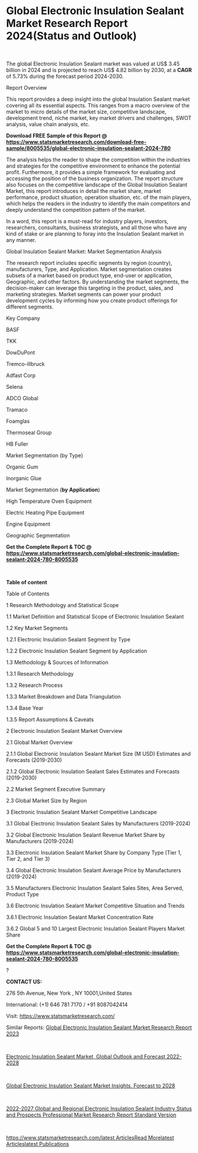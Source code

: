 <h1>Global Electronic Insulation Sealant Market Research Report 2024(Status and Outlook)</h1><br/><p>The global Electronic Insulation Sealant market was valued at US$ 3.45 billion in 2024 and is projected to reach US$ 4.82 billion by 2030, at a <strong>CAGR</strong> of 5.73% during the forecast period 2024-2030.</p>
 
 
 
 <p>Report Overview</p>
 
 
 
 <p>This report provides a deep insight into the global Insulation Sealant market covering all its essential aspects. This ranges from a macro overview of the market to micro details of the market size, competitive landscape, development trend, niche market, key market drivers and challenges, SWOT analysis, value chain analysis, etc.</p>
 
 
 
 <p><strong>Download FREE Sample of this Report @ <a href="https://www.statsmarketresearch.com/download-free-sample/8005535/global-electronic-insulation-sealant-2024-780">https://www.statsmarketresearch.com/download-free-sample/8005535/global-electronic-insulation-sealant-2024-780</a></strong></p>
 
 
 
 <p>The analysis helps the reader to shape the competition within the industries and strategies for the competitive environment to enhance the potential profit. Furthermore, it provides a simple framework for evaluating and accessing the position of the business organization. The report structure also focuses on the competitive landscape of the Global Insulation Sealant Market, this report introduces in detail the market share, market performance, product situation, operation situation, etc. of the main players, which helps the readers in the industry to identify the main competitors and deeply understand the competition pattern of the market.</p>
 
 
 
 <p>In a word, this report is a must-read for industry players, investors, researchers, consultants, business strategists, and all those who have any kind of stake or are planning to foray into the Insulation Sealant market in any manner.</p>
 
 
 
 <p>Global Insulation Sealant Market: Market Segmentation Analysis</p>
 
 
 
 <p>The research report includes specific segments by region (country), manufacturers, Type, and Application. Market segmentation creates subsets of a market based on product type, end-user or application, Geographic, and other factors. By understanding the market segments, the decision-maker can leverage this targeting in the product, sales, and marketing strategies. Market segments can power your product development cycles by informing how you create product offerings for different segments.</p>
 
 
 
 <p>Key Company</p>
 
 
 
 <p>BASF</p>
 
 
 
 <p>TKK</p>
 
 
 
 <p>DowDuPont</p>
 
 
 
 <p>Tremco-illbruck</p>
 
 
 
 <p>Adfast Corp</p>
 
 
 
 <p>Selena</p>
 
 
 
 <p>ADCO Global</p>
 
 
 
 <p>Tramaco</p>
 
 
 
 <p>Foamglas</p>
 
 
 
 <p>Thermoseal Group</p>
 
 
 
 <p>HB Fuller</p>
 
 
 
 <p>Market Segmentation (by Type)</p>
 
 
 
 <p>Organic Gum</p>
 
 
 
 <p>Inorganic Glue</p>
 
 
 
 <p>Market Segmentation (<strong>by Application</strong>)</p>
 
 
 
 <p>High Temperature Oven Equipment</p>
 
 
 
 <p>Electric Heating Pipe Equipment</p>
 
 
 
 <p>Engine Equipment</p>
 
 
 
 <p>Geographic Segmentation</p>
 
 
 
 <div><b>Get the Complete Report & TOC @ <a href="https://www.statsmarketresearch.com/global-electronic-insulation-sealant-2024-780-8005535">https://www.statsmarketresearch.com/global-electronic-insulation-sealant-2024-780-8005535</a></b></div>
 
 
 
 <p><br />
 
 <b>Table of content</b></p>
 
 
 
 <p>Table of Contents<br />
 
 1 Research Methodology and Statistical Scope<br />
 
 1.1 Market Definition and Statistical Scope of Electronic Insulation Sealant<br />
 
 1.2 Key Market Segments<br />
 
 1.2.1 Electronic Insulation Sealant Segment by Type<br />
 
 1.2.2 Electronic Insulation Sealant Segment by Application<br />
 
 1.3 Methodology & Sources of Information<br />
 
 1.3.1 Research Methodology<br />
 
 1.3.2 Research Process<br />
 
 1.3.3 Market Breakdown and Data Triangulation<br />
 
 1.3.4 Base Year<br />
 
 1.3.5 Report Assumptions & Caveats<br />
 
 2 Electronic Insulation Sealant Market Overview<br />
 
 2.1 Global Market Overview<br />
 
 2.1.1 Global Electronic Insulation Sealant Market Size (M USD) Estimates and Forecasts (2019-2030)<br />
 
 2.1.2 Global Electronic Insulation Sealant Sales Estimates and Forecasts (2019-2030)<br />
 
 2.2 Market Segment Executive Summary<br />
 
 2.3 Global Market Size by Region<br />
 
 3 Electronic Insulation Sealant Market Competitive Landscape<br />
 
 3.1 Global Electronic Insulation Sealant Sales by Manufacturers (2019-2024)<br />
 
 3.2 Global Electronic Insulation Sealant Revenue Market Share by Manufacturers (2019-2024)<br />
 
 3.3 Electronic Insulation Sealant Market Share by Company Type (Tier 1, Tier 2, and Tier 3)<br />
 
 3.4 Global Electronic Insulation Sealant Average Price by Manufacturers (2019-2024)<br />
 
 3.5 Manufacturers Electronic Insulation Sealant Sales Sites, Area Served, Product Type<br />
 
 3.6 Electronic Insulation Sealant Market Competitive Situation and Trends<br />
 
 3.6.1 Electronic Insulation Sealant Market Concentration Rate<br />
 
 3.6.2 Global 5 and 10 Largest Electronic Insulation Sealant Players Market Share</p>
 
 
 
 <div><b>Get the Complete Report & TOC @ <a href="https://www.statsmarketresearch.com/global-electronic-insulation-sealant-2024-780-8005535">https://www.statsmarketresearch.com/global-electronic-insulation-sealant-2024-780-8005535</a></b></div>
 
 
 
 <p>? </p>
 
 
 
 <p><b>CONTACT US:</b><br />
 
 276 5th Avenue, New York , NY 10001,United States<br />
 
 International: (+1) 646 781 7170 / +91 8087042414<br />
 
 Visit: <a href="https://www.statsmarketresearch.com/">https://www.statsmarketresearch.com/</a><br />
 
 Similar Reports: <a href="https://www.statsmarketresearch.com/global-electronic-insulation-sealant-2024-780-8005535">Global Electronic Insulation Sealant Market Research Report 2023</a><br />
 
 <br />
 
 <a href="https://www.statsmarketresearch.com/global-electronic-insulation-sealant-2024-780-8005535">Electronic Insulation Sealant Market, Global Outlook and Forecast 2022-2028</a><br />
 
 <br />
 
 <a href="https://www.statsmarketresearch.com/global-electronic-insulation-sealant-2024-780-8005535">Global Electronic Insulation Sealant Market Insights, Forecast to 2028</a><br />
 
 <br />
 
 <a href="https://www.statsmarketresearch.com/global-electronic-insulation-sealant-2024-780-8005535">2022-2027 Global and Regional Electronic Insulation Sealant Industry Status and Prospects Professional Market Research Report Standard Version</a><br />
 
 <br />
 
 <a href="https://gyeongbokgung.com">https://www.statsmarketresearch.com/</a><a href="https://hallyeomaritime.com">latest Articles</a><a href="https://jingwansa.com">Read More</a><a href="https://nguoiviet.jp/">latest Articles</a><a href="https://www.intelmarketresearch.com/">latest Publications</a></p>